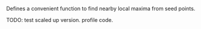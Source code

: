 Defines a convenient function to find nearby local maxima from seed points. 

TODO: test scaled up version. profile code. 